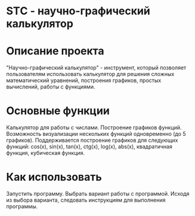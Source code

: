 # STС - научно-графический калькулятор
# Описание проекта
"Научно-графический калькулятор" - инструмент, который позволяет пользователям использовать калькулятор для решения сложных математический уравнений, построения графиков, простых вычислений, работы с функциями.

# Основные функции
Калькулятор для работы с числами.
Построение графиков функций.
Возможность визуализации нескольких функций одновременно (до 5 графиков).
Поддерживается построение графиков для следующих функций: cos(x), sin(x), tan(x), ctg(x), log(x), abs(x), квадратичная функция, кубическая функция.

# Как использовать
Запустить программу.
Выбрать вариант работы с программой.
Исходя из выбора варианта, следовать инструкциям для выполнения программы.
